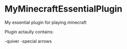 # MyMinecraftEssentialPlugin
My essential plugin for playing minecraft

Plugin actaully contains:

-quiver
-special arrows
